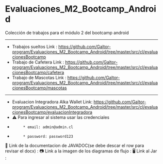 # Evaluaciones_M2_Bootcamp_Android
Colección de trabajos para el módulo 2 del bootcamp android

**********************************************************
         
* Trabajos sueltos Link : https://github.com/Galtor-program/Evaluaciones_M2_Bootcamp_Android/tree/master/src/cl/evaluacionesBootcamp
* Trabajo de Cafetera  Link : https://github.com/Galtor-program/Evaluaciones_M2_Bootcamp_Android/tree/master/src/cl/evaluacionesBootcamp/cafetera
* Trabajo de Mascotas  Link : https://github.com/Galtor-program/Evaluaciones_M2_Bootcamp_Android/tree/master/src/cl/evaluacionesBootcamp/mascotas
*********************************************************
* Evaluacion Integradora Alka Wallet Link:  https://github.com/Galtor-program/Evaluaciones_M2_Bootcamp_Android/tree/master/src/cl/evaluacionesBootcamp/evaluacionIntegradora
* ⚠️ Para ingresar al sistema usar las credenciales
*          * email: admin@admin.cl
*          * password: password123
💼 Link de la documentacion de JAVADOC(se debe descar el row para revisar el docx) :
📷 Link a la imagen de los diagramas de flujo : 
🖥️ Link al Jar :
